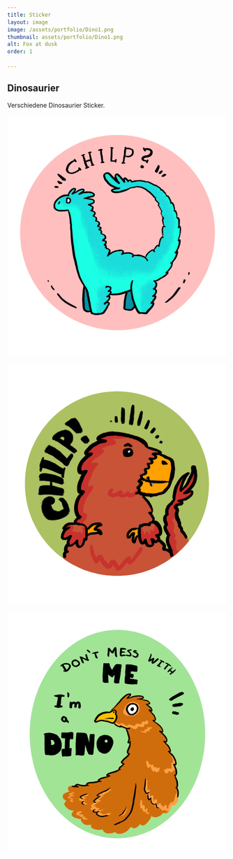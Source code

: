 ```yaml
---
title: Sticker
layout: image
image: /assets/portfolio/Dino1.png
thumbnail: assets/portfolio/Dino1.png
alt: Fox at dusk
order: 1

---
```

## Dinosaurier


Verschiedene Dinosaurier Sticker.



![Dino2](../assets/portfolio/Dino2.png)


![Dino3](../assets/portfolio/Dino3.png)


![Dino4](../assets/portfolio/Dino4.png)
